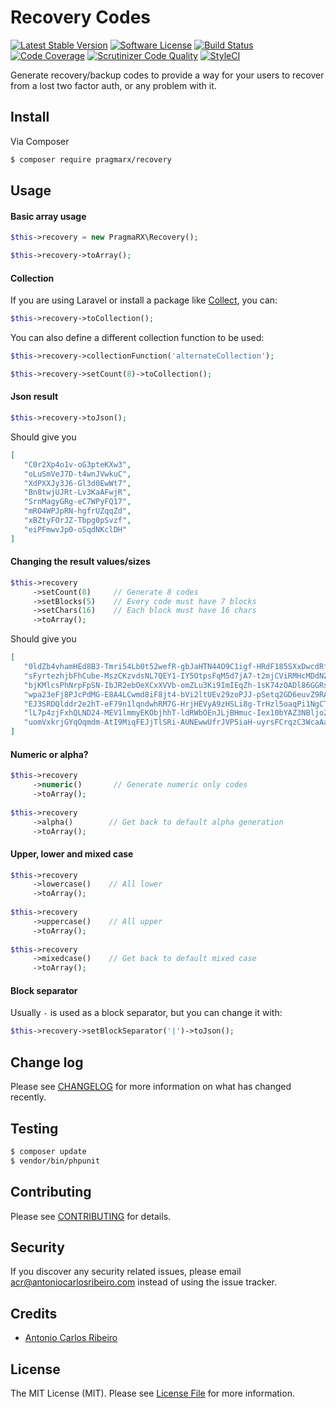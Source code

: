 # Recovery Codes

[![Latest Stable Version](https://img.shields.io/packagist/v/pragmarx/recovery.svg?style=flat-square&update=123)](https://packagist.org/packages/pragmarx/recovery)
[![Software License][ico-license]](LICENSE.md)
[![Build Status](https://scrutinizer-ci.com/g/antonioribeiro/recovery/badges/build.png?b=master&style=flat-square)](https://scrutinizer-ci.com/g/antonioribeiro/recovery/build-status/master)
[![Code Coverage](https://img.shields.io/scrutinizer/coverage/g/antonioribeiro/recovery.svg?style=flat-square)](https://scrutinizer-ci.com/g/antonioribeiro/recovery/?branch=master)
[![Scrutinizer Code Quality](https://img.shields.io/scrutinizer/g/antonioribeiro/recovery.svg?style=flat-square)](https://scrutinizer-ci.com/g/antonioribeiro/recovery/?branch=master)
[![StyleCI](https://styleci.io/repos/103568219/shield)](https://styleci.io/repos/103568219)

Generate recovery/backup codes to provide a way for your users to recover from a lost two factor auth, or any problem with it.

## Install

Via Composer

``` bash
$ composer require pragmarx/recovery
```

## Usage

#### Basic array usage

``` php
$this->recovery = new PragmaRX\Recovery();

$this->recovery->toArray();
```

#### Collection

If you are using Laravel or install a package like [Collect](https://github.com/tightenco/collect), you can:

``` php
$this->recovery->toCollection();
```

You can also define a different collection function to be used:

``` php
$this->recovery->collectionFunction('alternateCollection');

$this->recovery->setCount(8)->toCollection();
```

#### Json result

``` php
$this->recovery->toJson();
```

Should give you 

``` json
[  
   "C0r2Xp4o1v-oG3pteKXw3",
   "oLuSmVeJ7D-t4wnJVwkuC",
   "XdPXXJy3J6-Gl3d0EwWt7",
   "Bn8twjUJRt-Lv3KaAFwjR",
   "SrnMagyGRg-eC7WPyFQ17",
   "mRO4WPJpRN-hgfrUZqqZd",
   "xBZtyFOrJZ-Tbpg0pSvzf",
   "eiPFmwvJp0-oSqdNKclDH"
]
```

#### Changing the result values/sizes

``` php
$this->recovery
     ->setCount(8)     // Generate 8 codes
     ->setBlocks(5)    // Every code must have 7 blocks
     ->setChars(16)    // Each block must have 16 chars
     ->toArray();
```

Should give you

``` json
[  
   "0ldZb4vhamHEd8B3-Tmri54Lb0t52wefR-gbJaHTN44O9C1igf-HRdF185SXxDwcdRf",
   "sFyrtezhjbFhCube-MszCKzvdsNL7QEY1-IY5OtpsFqM5d7jA7-t2mjCViRMHcMDdNZ",
   "bjKMlcsPhNrpFpSN-IbJR2ebOeXCxXVVb-omZLu3Ki9ImIEqZh-1sK74zOADl86GGRs",
   "wpa23eFj8PJcPdMG-E8A4LCwmd8iF8jt4-bVi2ltUEv29zoPJJ-pSetq2GD6euvZ9RA",
   "EJ3SRDQlddr2e2hT-eF79n1lqndwhRM7G-HrjHEVyA9zHSLi8g-TrHzl5oaqPi1NgCT",
   "lL7p4zjFxhQLND24-MEV1lmmyEKObjhhT-ldRWbOEnJLjBHmuc-Iex10bYAZ3NBljo2",
   "uomVxkrjGYqOqmdm-AtI9MiqFEJjTlSRi-AUNEwwUfrJVP5iaH-uyrsFCrqzC3WcaAa"
]
```

#### Numeric or alpha?

``` php
$this->recovery
     ->numeric()       // Generate numeric only codes
     ->toArray();
     
$this->recovery
     ->alpha()        // Get back to default alpha generation
     ->toArray();
```

#### Upper, lower and mixed case

``` php
$this->recovery
     ->lowercase()    // All lower
     ->toArray();
     
$this->recovery
     ->uppercase()    // All upper
     ->toArray();
     
$this->recovery
     ->mixedcase()    // Get back to default mixed case
     ->toArray();
```

#### Block separator

Usually `-` is used as a block separator, but you can change it with:

``` php
$this->recovery->setBlockSeparator('|')->toJson();
```

## Change log

Please see [CHANGELOG](CHANGELOG.md) for more information on what has changed recently.

## Testing

``` bash
$ composer update
$ vendor/bin/phpunit
```

## Contributing

Please see [CONTRIBUTING](CONTRIBUTING.md) for details.

## Security

If you discover any security related issues, please email acr@antoniocarlosribeiro.com instead of using the issue tracker.

## Credits

- [Antonio Carlos Ribeiro][link-author]

## License

The MIT License (MIT). Please see [License File](LICENSE.md) for more information.

[ico-version]: https://img.shields.io/packagist/v/pragmarx/recovery.svg?style=flat-square
[ico-license]: https://img.shields.io/badge/license-MIT-brightgreen.svg?style=flat-square
[ico-travis]: https://img.shields.io/travis/pragmarx/recovery/master.svg?style=flat-square
[ico-scrutinizer]: https://img.shields.io/scrutinizer/coverage/g/pragmarx/recovery.svg?style=flat-square
[ico-code-quality]: https://img.shields.io/scrutinizer/g/pragmarx/recovery.svg?style=flat-square
[ico-downloads]: https://img.shields.io/packagist/dt/pragmarx/recovery.svg?style=flat-square

[link-packagist]: https://packagist.org/packages/pragmarx/recovery
[link-travis]: https://travis-ci.org/pragmarx/recovery
[link-scrutinizer]: https://scrutinizer-ci.com/g/pragmarx/recovery/code-structure
[link-code-quality]: https://scrutinizer-ci.com/g/pragmarx/recovery
[link-downloads]: https://packagist.org/packages/pragmarx/recovery
[link-author]: https://github.com/antonioribeiro
[link-contributors]: ../../contributors
